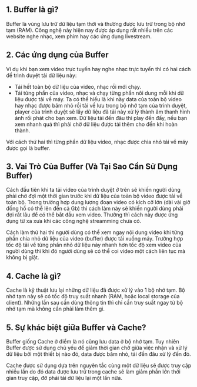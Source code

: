 ## 1. Buffer là gì?

Buffer là vùng lưu trữ dữ liệu tạm thời và thường được lưu trữ trong bộ nhớ tạm (RAM). Công nghệ này hiện nay được áp dụng rất nhiều trên các website nghe nhạc, xem phim hay các ứng dụng livestream.


## 2. Các ứng dụng của Buffer

Ví dụ khi bạn xem video trực tuyến hay nghe nhạc trực tuyến thì có hai cách để trình duyệt tải dữ liệu này:

- Tải hết toàn bộ dữ liệu của video, nhạc rồi mới chạy.  
- Tải từng phần của video, nhạc và chạy từng phần nôi dung mỗi khi dữ liệu được tải về máy. Ta có thể hiểu là khi này data của toàn bộ video hay nhạc được băm nhỏ rồi tải về lưu trong bộ nhớ tạm của trình duyệt, player của trình duyệt sẽ lấy dữ liệu đã tải này xử lý thành âm thanh hình ảnh rồi phát cho bạn xem. Dữ liệu tải đến đâu thì play đến đấy, nếu bạn xem nhanh quá thì phải chờ dữ liệu được tải thêm cho đến khi hoàn thành.  

Với cách thứ hai thì từng phần dữ liệu video, nhạc được chia nhỏ tải về máy được gọi là buffer.


## 3. Vai Trò Của Buffer (Và Tại Sao Cần Sử Dụng Buffer)

Cách đầu tiên khi ta tải video của trình duyệt ở trên sẽ khiến người dùng phải chờ đợi một thời gian trước khi dữ liệu của toàn bộ video được tải về toàn bộ. Trong trường hợp dung lượng đoạn video có kích cỡ lớn (dài vài giờ đồng hồ có thể lên đến cả Gb) thì cách làm này sẽ khiến người dùng phải đợi rất lâu để có thể bắt đầu xem video. Thường thì cách này được ứng dụng từ xa xưa khi các công nghệ streamming chưa có.

Cách làm thứ hai thì người dùng có thể xem ngay nội dung video khi từng phần chia nhỏ dữ liệu của video (buffer) được tải xuống máy. Trường hợp tốc độ tải về từng phần nhỏ dữ liệu này nhanh hơn tốc độ xem video của người dùng thì khi đó người dùng sẽ có thể coi video một cách liên tục mà không bị giật.


## 4. Cache là gì?

Cache là kỹ thuật lưu lại những dữ liệu đã được xử lý vào 1 bộ nhớ tạm. Bộ nhớ tạm này sẽ có tốc độ truy suất nhanh (RAM, hoặc local storage của client). Những lần sau cần dùng thông tin thì chỉ cần truy suất ngay từ bộ nhớ tạm mà không cần phải làm thêm gì.


## 5. Sự khác biệt giữa Buffer và Cache?

Buffer giống Cache ở điểm là nó cũng lưu data ở bộ nhớ tạm. Tuy nhiên Buffer được sử dụng chủ yếu để giảm thời gian chờ giữa việc nhận và xử lý dữ liệu bởi một thiết bị nào đó, data được băm nhỏ, tải đến đâu xử lý đến đó.

Cache được sử dụng dựa trên nguyên tắc cùng một dữ liệu sẽ được truy cập nhiều lần do đó data được lưu trữ trong cache sẽ làm giảm phần lớn thời gian truy cập, đỡ phải tải dữ liệu lại một lần nữa.